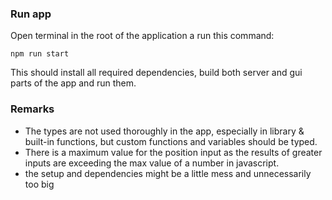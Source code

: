 ### Run app

Open terminal in the root of the application a run this command:

```
npm run start
```

This should install all required dependencies, build both server and gui parts of the app and run them.

### Remarks

- The types are not used thoroughly in the app, especially in library & built-in functions, but custom functions and variables should be typed.
- There is a maximum value for the position input as the results of greater inputs are exceeding the max value of a number in javascript.
- the setup and dependencies might be a little mess and unnecessarily too big
